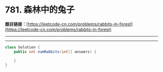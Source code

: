 # 781. 森林中的兔子

**题目链接：**[https://leetcode-cn.com/problems/rabbits-in-forest](https://leetcode-cn.com/problems/rabbits-in-forest)

---

<Cards card="leetcode_781_rabbits-in-forest"></Cards>

---

```java
class Solution {
    public int numRabbits(int[] answers) {
        
    }
}
```